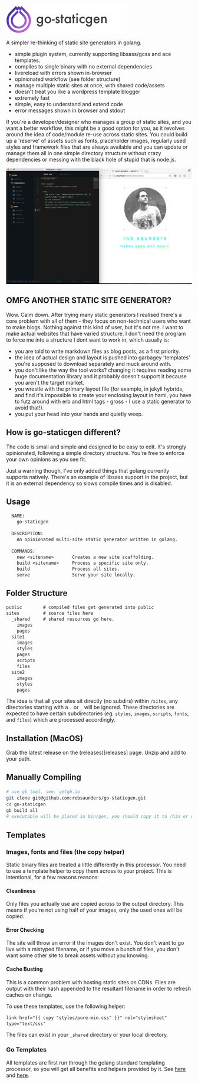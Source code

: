 <img src="logo.png" alt="go-staticgen" height="75">

A simpler re-thinking of static site generators in golang.

- simple plugin system, currently supporting libsass/gcss and ace templates.
- compiles to single binary with no external dependencies
- livereload with errors shown in-browser
- opinionated workflow (see folder structure)
- manage multiple static sites at once, with shared code/assets
- doesn't treat you like a wordpress template blogger
- extremely fast
- simple, easy to understand and extend code
- error messages shown in browser and stdout

If you're a developer/designer who manages a group of static sites, and you want a better workflow, this might be a good option for you, as it revolves around the idea of code/module re-use across static sites. You could build up a 'reserve' of assets such as fonts, placeholder images, regularly used styles and framework files that are always available and you can update or manage them all in one simple directory structure without crazy dependencies or messing with the black hole of stupid that is node.js.

![screenshot](screenshot.png)


## OMFG ANOTHER STATIC SITE GENERATOR?
Wow. Calm down. After trying many static generators I realised there's a core problem with all of them - they focus on non-technical users who want to make blogs. Nothing against this kind of user, but it's not me. I want to make actual websites that have varied structure. I don't need the program to force me into a structure I dont want to work in, which usually is:

- you are told to write markdown files as blog posts, as a first priority.
- the idea of actual design and layout is pushed into garbagey 'templates' you're supposed to download separately and muck around with.
- you don't like the way the tool works? changing it requires reading some huge documentation library and it probably doesn't support it because you aren't the target market.
- you wrestle with the primary layout file (for example, in jekyll hybrids, and find it's impossible to create your enclosing layout in haml, you have to futz around with erb and html tags - gross - I use a static generator to avoid that!).
- you put your head into your hands and quietly weep.

## How is go-staticgen different?
The code is small and simple and designed to be easy to edit. It's strongly opinionated, following a simple directory structure. You're free to enforce your own opinions as you see fit.

Just a warning though, I've only added things that golang currently supports natively. There's an example of libsass support in the project, but it is an external dependency so slows compile times and is disabled.

## Usage

```
  NAME:
    go-staticgen

  DESCRIPTION:
    An opinionated multi-site static generator written in golang.

  COMMANDS:
    new <sitename>       Creates a new site scaffolding.
    build <sitename>     Process a specific site only.
    build                Process all sites.
    serve                Serve your site locally.
```

## Folder Structure
```
public        # compiled files get generated into public
sites         # source files here
  _shared     # shared resources go here.
    images
    pages
  site1
    images
    styles
    pages
    scripts
    files
  site2
    images
    styles
    pages
```

The idea is that all your sites sit directly (no subdirs) within `/sites`, any directories starting with a `.` or `_` will be ignored. These directories are expected to have certain subdirectories (eg. `styles`, `images`, `scripts`, `fonts`, and `files`) which are processed accordingly.

## Installation (MacOS)
Grab the latest release on the (releases)[releases] page. Unzip and add to your path.

## Manually Compiling
```bash
# use gb tool, see: getgb.io
git clone git@github.com:robsaunders/go-staticgen.git
cd go-staticgen
gb build all
# executable will be placed in bin/gen, you should copy it to /bin or within your path.
```

## Templates

### Images, fonts and files (the copy helper)
Static binary files are treated a little differently in this processor. You need to use a template helper to copy them across to your project. This is intentional, for a few reasons reasons:

#### Cleanliness
Only files you actually use are copied across to the output directory. This means if you're not using half of your images, only the used ones will be copied.

#### Error Checking
The site will throw an error if the images don't exist. You don't want to go live with a mistyped filename, or if you move a bunch of files, you don't want some other site to break assets without you knowing.

#### Cache Busting
This is a common problem with hosting static sites on CDNs. Files are output with their hash appended to the resultant filename in order to refresh caches on change.

To use these templates, use the following helper:
```haml
link href="{{ copy "styles/pure-min.css" }}" rel="stylesheet" type="text/css"
```

The files can exist in your `_shared` directory or your local directory.


### Go Templates
All templates are first run through the golang standard templating processor, so you will get all benefits and helpers provided by it. See [here](https://golang.org/pkg/text/template/) and [here](https://golang.org/pkg/html/template/).

